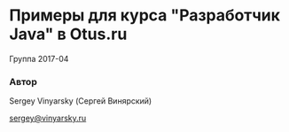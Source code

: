 # Примеры для курса "Разработчик Java" в Otus.ru

Группа 2017-04

### Автор
Sergey Vinyarsky (Сергей Винярский)

sergey@vinyarsky.ru
